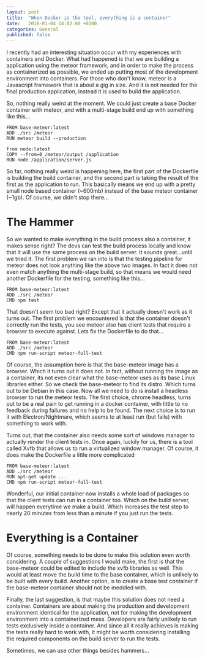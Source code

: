 ```yaml
---
layout: post
title:  "When Docker is the tool, everything is a container"
date:   2018-01-04 14:02:00 +0200
categories: General
published: false
---
```


I recently had an interesting situation occur with my experiences with containers
and Docker. What had happened is that we are building a application using the meteor
framework, and in order to make the process as containerized as possible, we ended
up putting most of the development environment into containers. For those who don't
know, meteor is a Javascript framework that is about a gig in size. And it is not
needed for the final production application, instead it is used to build the application.

So, nothing really weird at the moment. We could just create a base Docker container with
meteor, and with a multi-stage build end up with something like this...

```
FROM base-meteor:latest
ADD ./src /meteor
RUN meteor build --production

from node:latest
COPY --from=0 /meteor/output /application
RUN node /application/server.js
```

So far, nothing really weird is happening here, the first part of the Dockerfile is building
the build container, and the second part is taking the result of the first as the application
to run. This basically means we end up with a pretty small node based container (~600mb) instead
of the base meteor container (~1gb). Of course, we didn't stop there...

# The Hammer

So we wanted to make everything in the build process also a container, it makes sense right?
The devs can test the build process locally and know that it will use the same process on the
build server. It sounds great...until we tried it. The first problem we ran into is that
the testing pipeline for meteor does not look anything like the above two images. In fact
it does not even match anything the multi-stage build, so that means we would need another
Dockerfile for the testing, something like this...

```
FROM base-meteor:latest
ADD ./src /meteor
CMD npm test
```

That doesn't seem too bad right? Except that it actually doesn't work as it turns out. The
first problem we encountered is that the container doesn't correctly run the tests, you see
meteor also has client tests that require a browser to execute against. Lets fix the Dockerfile
to do that...

```
FROM base-meteor:latest
ADD ./src /meteor
CMD npm run-script meteor-full-test
```

Of course, the assumption here is that the base-meteor image has a browser. Which it turns out
it does not. In fact, without running the image as a container, its not even clear what
the base-meteor uses as its base Linux libraries either. So we check the base-meteor to find
its distro. Which turns out to be Debian in this case. Now all we need to do is install a
headless browser to run the meteor tests. The first choice, chrome headless, turns out to
be a real pain to get running in a docker container, with little to no feedback during failures
and no help to be found. The next choice is to run it with Electron/Nightmare, which
seems to at least run (but fails) with something to work with.

Turns out, that the container also needs some sort of windows manager to actually render the
client tests in. Once again, luckily for us, there is a tool called Xvfb that allows us to
run a virtualized window manager. Of course, it does make the Dockerfile a little more complicated

```
FROM base-meteor:latest
ADD ./src /meteor
RUN apt-get update ...
CMD npm run-script meteor-full-test
```

Wonderful, our initial container now installs a whole load of packages so that the client tests
can run in a container too. Which on the build server, will happen everytime we make a build.
Which increases the test step to nearly 20 minutes from less than a minute if you just run the tests.

# Everything is a Container

Of course, something needs to be done to make this solution even worth considering. A couple
of suggestions I would make, the first is that the base-meteor could be edited to include the
xvfb libraries as well. This would at least move the build time to the base container, which
is unlikely to be built with every build. Another option, is to create a base test container
if the base-meteor container should not be meddled with.

Finally, the last suggestion, is that maybe this solution does not need a container. Containers
are about making the production and development environment identical for the application,
not for making the development environment into a containerized mess. Developers are fairly
unlikely to run tests exclusively inside a container. And since all it really achieves is making
the tests really hard to work with, it might be worth considering installing the required
components on the build server to run the tests.

Sometimes, we can use other things besides hammers...
